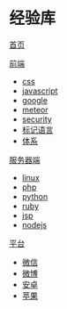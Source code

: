 # 经验库

[首页](index.md)

[前端]()

  * [css](frontend/css.md)
  * [javascript](frontend/javascript.md)
  * [google](frontend/google.md)
  * [meteor](frontend/meteor.md)
  * [security](frontend/websecurity.md)
  * [标记语言](frontend/mark.md)
  * [体系](frontend/engineering.md)

[服务器端]()

  * [linux](server/linux.md)
  * [php](server/php.md)
  * [python]()
  * [ruby]()
  * [jsp]()
  * [nodejs](frontend/nodejs.md)

[平台]()

  * [微信](platform/wechat.md)
  * [微博]()
  * [安卓]()
  * [苹果]()


